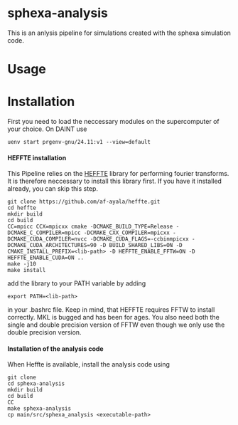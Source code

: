 # sphexa-analysis
This is an anlysis pipeline for simulations created with the sphexa simulation code.

# Usage


# Installation

First you need to load the neccessary modules on the supercomputer of your choice. On DAINT use

```shell
uenv start prgenv-gnu/24.11:v1 --view=default
```

#### HEFFTE installation

This Pipeline relies on the [HEFFTE](https://github.com/af-ayala/heffte) library for performing fourier transforms. It is therefore neccessary to install this library first. If you have it installed already, you can skip this step.

```shell
git clone https://github.com/af-ayala/heffte.git
cd heffte
mkdir build
cd build
CC=mpicc CCX=mpicxx cmake -DCMAKE_BUILD_TYPE=Release -DCMAKE_C_COMPILER=mpicc -DCMAKE_CXX_COMPILER=mpicxx -DCMAKE_CUDA_COMPILER=nvcc -DCMAKE_CUDA_FLAGS=-ccbinmpicxx -DCMAKE_CUDA_ARCHITECTURES=90 -D BUILD_SHARED_LIBS=ON -D CMAKE_INSTALL_PREFIX=<lib-path> -D HEFFTE_ENABLE_FFTW=ON -D HEFFTE_ENABLE_CUDA=ON ..
make -j10
make install
```
add the library to your PATH variable by adding 
```shell
export PATH=<lib-path>
```
in your .bashrc file. Keep in mind, that HEFFTE requires FFTW to install correctly. MKL is bugged and has been for ages. You also need both the single and double precision version of FFTW even though we only use the double precision version.

#### Installation of the analysis code

When Heffte is available, install the analysis code using

```shell
git clone
cd sphexa-analysis
mkdir build
cd build
CC
make sphexa-analysis
cp main/src/sphexa_analysis <executable-path>
```
